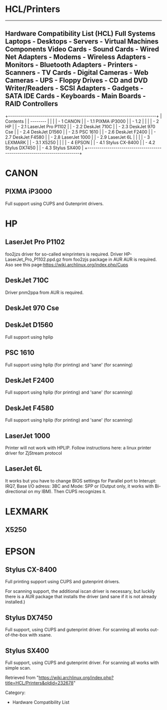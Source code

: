 HCL/Printers
============

  ------------------------------------------------------------------------------------------------------------------------------------------------------------------------------------------------------------------------------------------------------------------------------------------------------------------------
  Hardware Compatibility List (HCL)
  Full Systems
  Laptops - Desktops - Servers - Virtual Machines
  Components
  Video Cards - Sound Cards - Wired Net Adapters - Modems - Wireless Adapters - Monitors - Bluetooth Adapters - Printers - Scanners - TV Cards - Digital Cameras - Web Cameras - UPS - Floppy Drives - CD and DVD Writer/Readers - SCSI Adapters - Gadgets - SATA IDE Cards - Keyboards - Main Boards - RAID Controllers
  ------------------------------------------------------------------------------------------------------------------------------------------------------------------------------------------------------------------------------------------------------------------------------------------------------------------------

+--------------------------------------------------------------------------+
| Contents                                                                 |
| --------                                                                 |
|                                                                          |
| -   1 CANON                                                              |
|     -   1.1 PIXMA iP3000                                                 |
|     -   1.2                                                              |
|                                                                          |
| -   2 HP                                                                 |
|     -   2.1 LaserJet Pro P1102                                           |
|     -   2.2 DeskJet 710C                                                 |
|     -   2.3 DeskJet 970 Cse                                              |
|     -   2.4 DeskJet D1560                                                |
|     -   2.5 PSC 1610                                                     |
|     -   2.6 DeskJet F2400                                                |
|     -   2.7 DeskJet F4580                                                |
|     -   2.8 LaserJet 1000                                                |
|     -   2.9 LaserJet 6L                                                  |
|                                                                          |
| -   3 LEXMARK                                                            |
|     -   3.1 X5250                                                        |
|                                                                          |
| -   4 EPSON                                                              |
|     -   4.1 Stylus CX-8400                                               |
|     -   4.2 Stylus DX7450                                                |
|     -   4.3 Stylus SX400                                                 |
+--------------------------------------------------------------------------+

CANON
=====

PIXMA iP3000
------------

Full support using CUPS and Gutenprint drivers.

HP
==

LaserJet Pro P1102
------------------

foo2jzs driver for so-called winprinters is required. Driver
HP-LaserJet_Pro_P1102.ppd.gz from foo2zjs package in AUR AUR is
required. Aso see this page:https://wiki.archlinux.org/index.php/Cups

DeskJet 710C
------------

Driver pnm2ppa from AUR is required.

DeskJet 970 Cse
---------------

DeskJet D1560
-------------

Full support using hplip

PSC 1610
--------

Full support using hplip (for printing) and 'sane' (for scanning)

DeskJet F2400
-------------

Full support using hplip (for printing) and 'sane' (for scanning)

DeskJet F4580
-------------

Full support using hplip (for printing) and 'sane' (for scanning)

LaserJet 1000
-------------

Printer will not work with HPLIP. Follow instructions here: a linux
printer driver for ZjStream protocol

LaserJet 6L
-----------

It works but you have to change BIOS settings for Parallel port to
Interupt: IRQ7, Base I/O adress: 3BC and Mode: SPP or (Output only, it
works with Bi-directional on my IBM). Then CUPS recognizes it.

LEXMARK
=======

X5250
-----

EPSON
=====

Stylus CX-8400
--------------

Full printing support using CUPS and gutenprint drivers.

For scanning support, the additional iscan driver is necessary, but
luckily there is a AUR package that installs the driver (and sane if it
is not already installed.)

Stylus DX7450
-------------

Full support, using CUPS and gutenprint driver. For scanning all works
out-of-the-box with xsane.

Stylus SX400
------------

Full support, using CUPS and gutenprint driver. For scanning all works
with simple scan.

Retrieved from
"https://wiki.archlinux.org/index.php?title=HCL/Printers&oldid=232678"

Category:

-   Hardware Compatibility List
